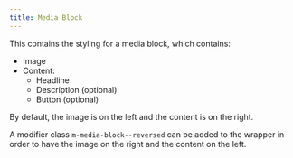 ```yaml
---
title: Media Block
---
```


This contains the styling for a media block, which contains:
- Image
- Content:
	- Headline
	- Description (optional)
	- Button (optional)


By default, the image is on the left and the content is on the right.

A modifier class `m-media-block--reversed` can be added to the wrapper in order to have the image on the right and the content on the left.
